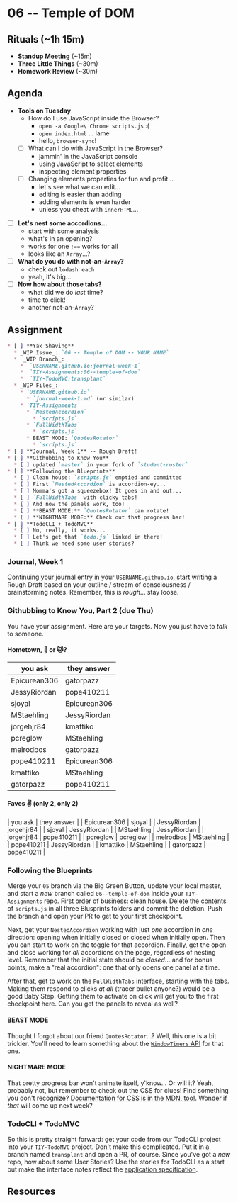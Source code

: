 # 06 -- Temple of DOM

## Rituals (~1h 15m)

* **Standup Meeting** (~15m)
* **Three Little Things** (~30m)
* **Homework Review** (~30m)

## Agenda

* **Tools on Tuesday**
  * How do I use JavaScript inside the Browser?
    * `open -a Google\ Chrome scripts.js` :(
    * `open index.html` ... lame
    * hello, `browser-sync`!
  * [ ] What can I do with JavaScript in the Browser?
    * jammin' in the JavaScript console
    * using JavaScript to select elements
    * inspecting element properties
  * [ ] Changing elements properties for fun and profit...
    * let's see what we can edit...
    * editing is easier than adding
    * adding elements is even harder
    * unless you cheat with `innerHTML`...
* [ ] **Let's nest some accordions...**
  * start with some analysis
  * what's in an opening?
  * works for one `!==` works for all
  * looks like an `Array`...?
* [ ] **What do you do with not-an-`Array`?**
  * check out `lodash`: `each`
  * yeah, it's big...
* [ ] **Now how about those tabs?**
  * what did we do _last_ time?
  * time to click!
  * another not-an-`Array`?

## Assignment

```markdown
* [ ] **Yak Shaving**
  * _WIP Issue_: `06 -- Temple of DOM -- YOUR NAME`
  *  _WIP Branch_:
    *  `USERNAME.github.io:journal-week-1`
    *  `TIY-Assignments:06--temple-of-dom`
    *  `TIY-TodoMVC:transplant`
  * _WIP Files_:
    * `USERNAME.github.io`
      * `journal-week-1.md` (or similar)
    * `TIY-Assignments`
      * `NestedAccordion`
        * `scripts.js`
      * `FullWidthTabs`
        * `scripts.js`
      * BEAST MODE: `QuotesRotator`
        * `scripts.js`
* [ ] **Journal, Week 1** -- Rough Draft!
* [ ] **Githubbing to Know You**
  * [ ] updated `master` in your fork of `student-roster`
* [ ] **Following the Blueprints**
  * [ ] Clean house: `scripts.js` emptied and committed
  * [ ] First `NestedAccordion` is accordion-ey...
  * [ ] Momma's got a squeezebox! It goes in and out...
  * [ ] `FullWidthTabs` with clicky tabs!
  * [ ] And now the panels work, too!
  * [ ] **BEAST MODE:** `QuotesRotator` can rotate!
  * [ ] **NIGHTMARE MODE:** Check out that progress bar!
* [ ] **TodoCLI + TodoMVC**
  * [ ] No, really, it works...
  * [ ] Let's get that `todo.js` linked in there!
  * [ ] Think we need some user stories?
```

### Journal, Week 1

Continuing your journal entry in your `USERNAME.github.io`, start writing a Rough Draft based on your outline / stream of consciousness / brainstorming notes. Remember, this is _rough_... stay loose.

### Githubbing to Know You, Part 2 (due Thu)

You have your assignment. Here are your targets. Now you just have to _talk_ to someone.

#### Hometown, :dog: or :cat:?

| you ask      | they answer  |
| ------------ | ------------ |
| Epicurean306 | gatorpazz    |
| JessyRiordan | pope410211   |
| sjoyal       | Epicurean306 |
| MStaehling   | JessyRiordan |
| jorgehjr84   | kmattiko     |
| pcreglow     | MStaehling   |
| melrodbos    | gatorpazz    |
| pope410211   | Epicurean306 |
| kmattiko     | MStaehling   |
| gatorpazz    | pope410211   |

#### Faves :v: (only 2, only 2)

| you ask      | they answer  |
| Epicurean306 | sjoyal       |
| JessyRiordan | jorgehjr84   |
| sjoyal       | JessyRiordan |
| MStaehling   | JessyRiordan |
| jorgehjr84   | pope410211   |
| pcreglow     | pcreglow     |
| melrodbos    | MStaehling   |
| pope410211   | JessyRiordan |
| kmattiko     | MStaehling   |
| gatorpazz    | pope410211   |

### Following the Blueprints

Merge your `05` branch via the Big Green Button, update your local master, and start a _new_ branch called `06--temple-of-dom` inside your `TIY-Assignments` repo. First order of business: clean house. Delete the contents of `scripts.js` in all three Blusprints folders and commit the deletion. Push the branch and open your PR to get to your first checkpoint.

Next, get your `NestedAccordion` working with just _one_ accordion in _one_ direction: opening when initially closed or closed when initially open. Then you can start to work on the toggle for that accordion. Finally, get the open and close working for _all_ accordions on the page, regardless of nesting level. Remember that the initial state should be _closed_... and for bonus points, make a "real accordion": one that only opens one panel at a time.

After that, get to work on the `FullWidthTabs` interface, starting with the tabs. Making them respond to clicks _at all_ (tracer bullet anyone?) would be a good Baby Step. Getting them to activate on click will get you to the first checkpoint here. Can you get the panels to reveal as well?

#### BEAST MODE

Thought I forgot about our friend `QuotesRotator`...? Well, this one is a bit trickier. You'll need to learn something about the [`WindowTimers` API](https://developer.mozilla.org/en-US/docs/Web/API/WindowTimers) for that one.

#### NIGHTMARE MODE

That pretty progress bar won't animate itself, y'know... Or will it? Yeah, probably not, but remember to check out the CSS for clues! Find something you don't recognize? [Documentation for CSS is in the MDN, too!](https://developer.mozilla.org/en-US/docs/Web/CSS). Wonder if _that_ will come up next week?

### TodoCLI + TodoMVC

So this is pretty straight forward: get your code from our TodoCLI project into your `TIY-TodoMVC` project. Don't make this complicated. Put it in a branch named `transplant` and open a PR, of course. Since you've got a _new_ repo, how about some User Stories? Use the stories for TodoCLI as a start but make the interface notes reflect the [application specification](https://github.com/tastejs/todomvc/blob/master/app-spec.md).

## Resources


